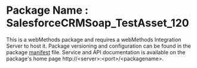 # Package Name : SalesforceCRMSoap_TestAsset_120
This is a webMethods package and requires a webMethods Integration Server to host it. Package versioning and configuration can be found in the package [manifest](./SalesforceCRMSoap_TestAsset_120/manifest.v3) file. Service and API documentation is available on the package's home page http://&lt;server&gt;:&lt;port&gt;/&lt;packagename>.